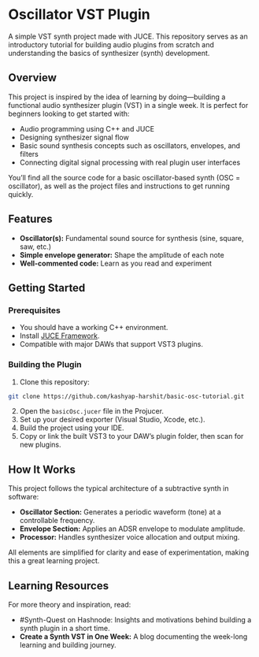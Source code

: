 # Oscillator VST Plugin

A simple VST synth project made with JUCE. This repository serves as an introductory tutorial for building audio plugins from scratch and understanding the basics of synthesizer (synth) development.

## Overview

This project is inspired by the idea of learning by doing—building a functional audio synthesizer plugin (VST) in a single week. It is perfect for beginners looking to get started with:

- Audio programming using C++ and JUCE
- Designing synthesizer signal flow
- Basic sound synthesis concepts such as oscillators, envelopes, and filters
- Connecting digital signal processing with real plugin user interfaces

You’ll find all the source code for a basic oscillator-based synth (OSC = oscillator), as well as the project files and instructions to get running quickly.

## Features

- **Oscillator(s):** Fundamental sound source for synthesis (sine, square, saw, etc.)
- **Simple envelope generator:** Shape the amplitude of each note
- **Well-commented code:** Learn as you read and experiment


## Getting Started

### Prerequisites

- You should have a working C++ environment.
- Install [JUCE Framework](https://juce.com/).
- Compatible with major DAWs that support VST3 plugins.


### Building the Plugin

1. Clone this repository:

```sh
git clone https://github.com/kashyap-harshit/basic-osc-tutorial.git
```

2. Open the `basicOsc.jucer` file in the Projucer.
3. Set up your desired exporter (Visual Studio, Xcode, etc.).
4. Build the project using your IDE.
5. Copy or link the built VST3 to your DAW’s plugin folder, then scan for new plugins.

## How It Works

This project follows the typical architecture of a subtractive synth in software:

- **Oscillator Section:** Generates a periodic waveform (tone) at a controllable frequency.
- **Envelope Section:** Applies an ADSR envelope to modulate amplitude.
- **Processor:** Handles synthesizer voice allocation and output mixing.

All elements are simplified for clarity and ease of experimentation, making this a great learning project.

## Learning Resources

For more theory and inspiration, read:

- \#Synth-Quest on Hashnode: Insights and motivations behind building a synth plugin in a short time.
- **Create a Synth VST in One Week:** A blog documenting the week-long learning and building journey.

